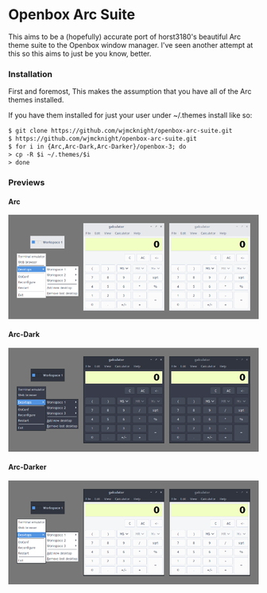 # Openbox Arc Suite

This aims to be a (hopefully) accurate port of horst3180's beautiful Arc
theme suite to the Openbox window manager. I've seen another attempt at this
so this aims to just be you know, better.

### Installation

First and foremost, This makes the assumption that you have all of the Arc
themes installed.

If you have them installed for just your user under ~/.themes install like so:

    $ git clone https://github.com/wjmcknight/openbox-arc-suite.git
    $ https://github.com/wjmcknight/openbox-arc-suite.git
    $ for i in {Arc,Arc-Dark,Arc-Darker}/openbox-3; do
    > cp -R $i ~/.themes/$i
    > done

### Previews
#### Arc
![](https://raw.githubusercontent.com/wjmcknight/openbox-arc-suite/master/Previews/arc.png)

#### Arc-Dark
![](https://raw.githubusercontent.com/wjmcknight/openbox-arc-suite/master/Previews/arc-dark.png)

#### Arc-Darker
![](https://raw.githubusercontent.com/wjmcknight/openbox-arc-suite/master/Previews/arc-darker.png)
